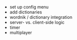 * set up config menu
* add dictionaries
* wordnik / dictionary integration
* server- vs. client-side logic
* timer
* multiplayer
